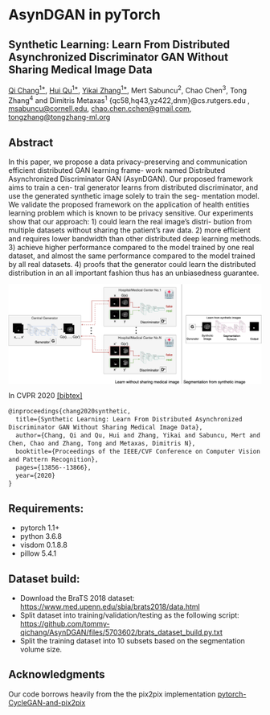 # AsynDGAN in pyTorch

## Synthetic Learning: Learn From Distributed Asynchronized Discriminator GAN Without Sharing Medical Image Data


[Qi Chang<sup>1*</sup>](https://github.com/tommy-qichang/AsynDGAN), [Hui Qu<sup>1*</sup>](https://github.com/huiqu18), [Yikai Zhang<sup>1*</sup>](https://github.com/hazaiisme), Mert Sabuncu<sup>2</sup>,
Chao Chen<sup>3</sup>, Tong Zhang<sup>4</sup> and Dimitris Metaxas<sup>1</sup>
{qc58,hq43,yz422,dnm}@cs.rutgers.edu , msabuncu@cornell.edu, chao.chen.cchen@gmail.com, tongzhang@tongzhang-ml.org


## Abstract


In this paper, we propose a data privacy-preserving and communication efficient distributed GAN learning frame- work named Distributed Asynchronized Discriminator GAN (AsynDGAN). Our proposed framework aims to train a cen- tral generator learns from distributed discriminator, and use the generated synthetic image solely to train the seg- mentation model. We validate the proposed framework on the application of health entities learning problem which is known to be privacy sensitive. Our experiments show that our approach: 1) could learn the real image’s distri- bution from multiple datasets without sharing the patient’s raw data. 2) more efficient and requires lower bandwidth than other distributed deep learning methods. 3) achieve higher performance compared to the model trained by one real dataset, and almost the same performance compared to the model trained by all real datasets. 4) proofs that the generator could learn the distributed distribution in an all important fashion thus has an unbiasedness guarantee.

<img src='docs/arch1_1.png' align="center">


In CVPR 2020 [[bibtex]](docs/bibtex)

```
@inproceedings{chang2020synthetic,
  title={Synthetic Learning: Learn From Distributed Asynchronized Discriminator GAN Without Sharing Medical Image Data},
  author={Chang, Qi and Qu, Hui and Zhang, Yikai and Sabuncu, Mert and Chen, Chao and Zhang, Tong and Metaxas, Dimitris N},
  booktitle={Proceedings of the IEEE/CVF Conference on Computer Vision and Pattern Recognition},
  pages={13856--13866},
  year={2020}
}
```


## Requirements:

- pytorch 1.1+
- python 3.6.8
- visdom 0.1.8.8
- pillow 5.4.1

## Dataset build:

- Download the BraTS 2018 dataset: https://www.med.upenn.edu/sbia/brats2018/data.html
- Split dataset into training/validation/testing as the following script: https://github.com/tommy-qichang/AsynDGAN/files/5703602/brats_dataset_build.py.txt
- Split the training dataset into 10 subsets based on the segmentation volume size. 

## Acknowledgments
Our code borrows heavily from the the pix2pix implementation [pytorch-CycleGAN-and-pix2pix](https://github.com/junyanz/pytorch-CycleGAN-and-pix2pix/.)


